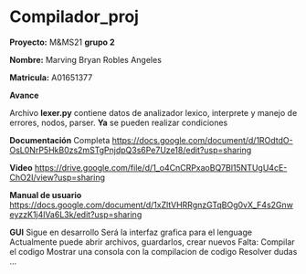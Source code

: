 # Compilador_proj



**Proyecto:**  M&MS21 **grupo 2**

**Nombre:** Marving Bryan Robles Angeles

**Matricula:** A01651377

**Avance** 

Archivo **lexer.py** contiene datos de analizador lexico, interprete y manejo de errores, nodos, parser.
**Ya** se pueden realizar condiciones

**Documentación** 
Completa
https://docs.google.com/document/d/1ROdtdO-OsL0NrP5HkB0zs2mSTgPnjdpQ3s6Pe7Uze18/edit?usp=sharing

**Video**
https://drive.google.com/file/d/1_o4CnCRPxaoBQ7Bl15NTUgU4cE-ChO2I/view?usp=sharing


**Manual de usuario**
https://docs.google.com/document/d/1xZltVHRRgnzGTqBOg0vX_F4s2GnweyzzK1j4lVa6L3k/edit?usp=sharing


**GUI**  Sigue en desarrollo 
Será la interfaz grafica para el lenguage
Actualmente puede abrir archivos, guardarlos, crear nuevos
Falta: 
    Compilar el codigo
    Mostrar una consola con la compilacion de codigo
    Resolver dudas ...


